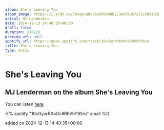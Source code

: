 ```yaml
---
album: She's Leaving You
album_image: https://i.scdn.co/image/ab67616d0000b273e3cb367271ccbe1520330d07
artist: MJ Lenderman
date: 2024-12-13 14:40:35+00:00
draft: false
duration: 278226
preview_url: null
spotify_url: https://open.spotify.com/track/10cGyorRXoOc9RhVhY9Sru
title: She's Leaving You
type: music
---
```



# She's Leaving You

## MJ Lenderman on the album She's Leaving You

You can listen [here](https://open.spotify.com/track/10cGyorRXoOc9RhVhY9Sru)

{{% spotify "10cGyorRXoOc9RhVhY9Sru" small %}}

added on 2024-12-13 14:40:35+00:00